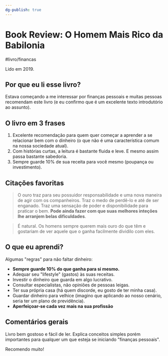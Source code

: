 ```yaml
---
dg-publish: true
---
```

# Book Review: O Homem Mais Rico da Babilonia

#livro/financas

Lido em 2019.

## Por que eu li esse livro?

Estava começando a me interessar por finanças pessoais e muitas pessoas recomendam este livro (e eu confirmo que é um excelente texto introdutório ao assunto).

## O livro em 3 frases

1. Excelente recomendação para quem quer começar a aprender a se relacionar bem com o dinheiro (o que não é uma característica comum na nossa sociedade atual).
2. Com histórias curtas, a leitura é bastante fluida e leve. E mesmo assim passa bastante sabedoria.
3. Sempre guarde 10% de sua receita para você mesmo (poupança ou investimento).


## Citações favoritas

> O ouro traz para seu possuidor responsabilidade e uma nova maneira de agir com os companheiros. Traz o medo de perdê-lo e até de ser enganado. Traz uma sensação de poder e disponibilidade para praticar o bem. **Pode ainda fazer com que suas melhores inteções lhe arranjem belas dificuldades**.

> É natural. Os homens sempre querem mais ouro do que têm e gostariam de ver aquele que o ganha facilmente dividilo com eles.


## O que eu aprendi?

Algumas "regras" para não faltar dinheiro:

- **Sempre guarde 10% do que ganha para si mesmo.**
- Adequar seu "lifestyle" (gastos) às suas receitas.
- Investir o dinheiro que guarda em algo lucrativo.
- Consultar especialistas, não opiniões de pessoas leigas.
- Ter sua própria casa (há quem discorde, eu gosto de ter minha casa).
- Guardar dinheiro para velhice (imagino que aplicando ao nosso cenário, seria ter um plano de previdência).
- **Aperfeiçoar-se cada vez mais na sua profissão**

## Comentários gerais

Livro bem gostoso e fácil de ler. Explica conceitos simples porém importantes para qualquer um que esteja se iniciando "finanças pessoais".

Recomendo muito!
